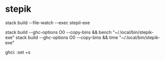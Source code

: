 # stepik

stack build --file-watch --exec stepil-exe

stack build --ghc-options O0 --copy-bins && bench "~/.local/bin/stepik-exe"
stack build --ghc-options O0 --copy-bins && time "~/.local/bin/stepik-exe"

ghci: :set +s